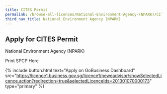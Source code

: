 ```yaml
---
title: CITES Permit
permalink: /browse-all-licences/National-Environment-Agency-(NPARK)/CITES-Permit
third_nav_title: National Environment Agency (NPARK)
---
```


## Apply for CITES Permit

National Environment Agency (NPARK)

Print SPCP Here

{% include button.html text="Apply on GoBusiness Dashboard" src="https://licence1.business.gov.sg/licence1/neweadvisor/showSelectedLicence.action?redirection=true&selectedLicenceIds=201301070000173" type="primary" %}
